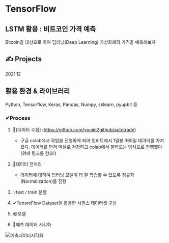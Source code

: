 # TensorFlow

## LSTM 활용 : 비트코인 가격 예측 
Bitcoin을 대상으로 하여 딥러닝(Deep Learning) 가상화폐의 가격을 예측해보자

## ✍️ Projects
2021.12

## 활용 환경 & 라이브러리
Python, Tensorflow, Keras, Pandas, Numpy, sklearn, pyupbit 등 

### ✔Process
1. 💾[데이터 수집] (https://github.com/youjin2github/autotrade)
    * 구글 colab에서 작업을 진행하게 되어 업비트에서 1일봉 365일 데이터를 가져왔다. 데이터를 먼저 엑셀로 저장하고 colab에서 불러오는 방식으로 진행했다(위에 링크를 참조!)
   
2. 🧩데이터 전처리
    * 데이터에 대하여 딥러닝 모델이 더 잘 학습할 수 있도록 정규화(Normalization)를 진행

3. 💡test / train 분할

4. ✔TensroFlow Dataset을 활용한 시퀀스 데이터셋 구성

5. 😆모델

6. 👀예측 데이터 시각화

![예측데이터시각화](https://user-images.githubusercontent.com/86221508/147328004-38b88183-e4a5-4f9b-aa9a-2ba35aca4fee.PNG)


